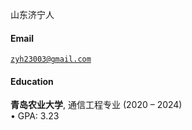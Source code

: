 
山东济宁人

#### Email  
<code>zyh23003@gmail.com</code>  

#### Education  
**青岛农业大学**, 通信工程专业 (2020 – 2024)  
• GPA: 3.23  

